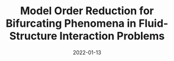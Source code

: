 ---
title: "Model Order Reduction for Bifurcating Phenomena in Fluid-Structure Interaction Problems"
collection: publications
permalink: /publication/2022-01-13-Model-Order-Reduction-for-Bifurcating-Phenomena-in-Fluid-Structure-Interaction-Problems
date: 2022-01-13
item: 10
venue: 'International Journal for Numerical Methods in Fluids'
paperurl: 'https://doi.org/10.1002/fld.5118'
authors: 'M. Khamlich, F. Pichi, G. Rozza'
pubsource: 'journal'
biblio: >
   @article{KhamlichModelOrderReduction2022,\
 
   title = {Model Order Reduction for Bifurcating Phenomena in {{Fluid-Structure Interaction}} Problems},\
 
   author = {Khamlich, M. and Pichi, F. and Rozza, G.},\
 
   year = {2022},\
 
   journal = {International Journal for Numerical Methods in Fluids},\
 
   doi = {10.1002/fld.5118}}
---